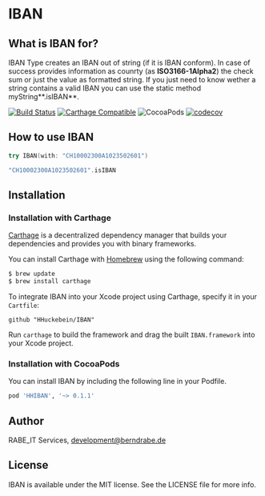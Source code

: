 # IBAN
What is IBAN for?
-------------------
IBAN Type creates an IBAN out of string (if it is IBAN conform).
In case of success provides information as counrty (as **ISO3166-1Alpha2**) the check sum or just the value as formatted string.
If you just need to know wether a string contains a valid IBAN you can use the static method myString**.isIBAN**.

[![Build Status](https://travis-ci.org/HHuckebein/IBAN.svg?branch=master)](https://travis-ci.org/HHuckebein/IBAN)
[![Carthage Compatible](https://img.shields.io/badge/Carthage-compatible-4BC51D.svg?style=flat)](https://github.com/Carthage/Carthage)
![CocoaPods](https://img.shields.io/cocoapods/v/HHIBAN.svg)
[![codecov](https://codecov.io/gh/HHuckebein/IBAN/branch/master/graph/badge.svg)](https://codecov.io/gh/HHuckebein/IBAN)

## How to use IBAN

```swift
try IBAN(with: "CH10002300A1023502601")

"CH10002300A1023502601".isIBAN

```

## Installation

### Installation with Carthage

[Carthage](https://github.com/Carthage/Carthage) is a decentralized dependency manager that builds your dependencies and provides you with binary frameworks.

You can install Carthage with [Homebrew](http://brew.sh/) using the following command:

```bash
$ brew update
$ brew install carthage
```

To integrate IBAN into your Xcode project using Carthage, specify it in your `Cartfile`:

```ogdl
github "HHuckebein/IBAN"
```

Run `carthage` to build the framework and drag the built `IBAN.framework` into your Xcode project.

### Installation with CocoaPods

You can install IBAN by including the following line in your Podfile.

```Ruby
pod 'HHIBAN', '~> 0.1.1'
```

## Author

RABE_IT Services, development@berndrabe.de

## License

IBAN is available under the MIT license. See the LICENSE file for more info.
